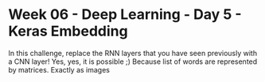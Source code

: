 # Week 06 - Deep Learning - Day 5 - Keras Embedding


In this challenge, replace the RNN layers that you have seen previously with a CNN layer! Yes, yes, it is possible ;)
Because list of words are represented by matrices. Exactly as images
